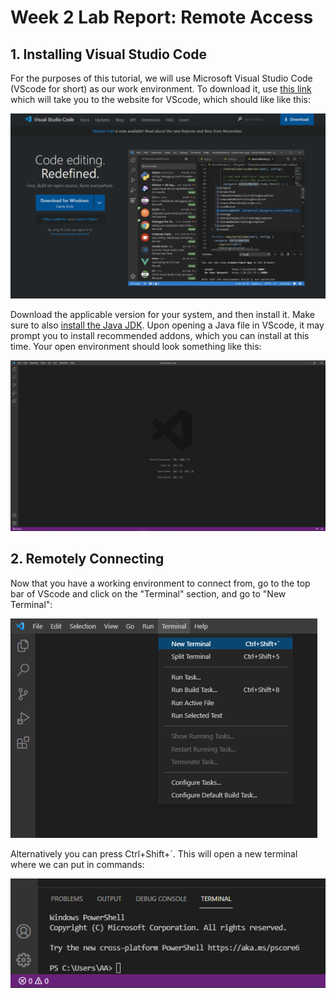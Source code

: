 # Week 2 Lab Report: Remote Access

## 1. Installing Visual Studio Code
For the purposes of this tutorial, we will use Microsoft Visual Studio Code (VScode for short) as our work environment. To download it, use [this link](https://code.visualstudio.com/) which will take you to the website for VScode, which should like like this:

![VScode_Website](VScodeimage.png)

Download the applicable version for your system, and then install it. Make sure to also [install the Java JDK](https://www.oracle.com/java/technologies/downloads/). Upon opening a Java file in VScode, it may prompt you to install recommended addons, which you can install at this time. Your open environment should look something like this:

![Open_VScode](EmptyVScode.png)

## 2. Remotely Connecting
Now that you have a working environment to connect from, go to the top bar of VScode and click on the "Terminal" section, and go to "New Terminal":

![NewTerminal](VScodeNewTerminal.png)



 Alternatively you can press Ctrl+Shift+`. This will open a new terminal where we can put in commands:

 ![OpenTerminal](VScodeTerminal.png) 